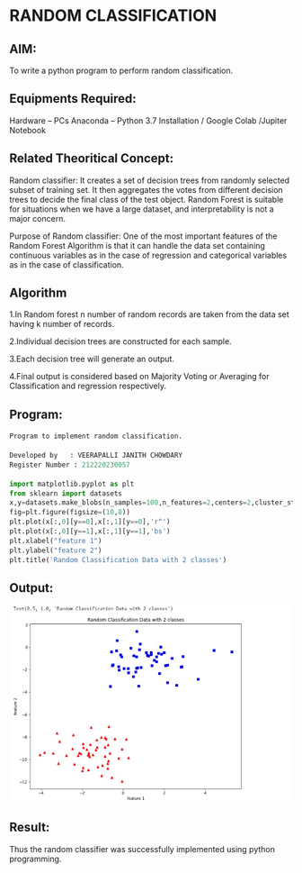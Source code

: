# RANDOM CLASSIFICATION
## AIM: ##

To write a python program to perform random classification.

## Equipments Required: ##
Hardware – PCs
Anaconda – Python 3.7 Installation / Google Colab /Jupiter Notebook

## Related Theoritical Concept: ##
Random classifier: It creates a set of decision trees from randomly selected subset of training set. It then aggregates the votes from different decision trees to decide the final class of the test object. Random Forest is suitable for situations when we have a large dataset, and interpretability is not a major concern.

Purpose of Random classifier: One of the most important features of the Random Forest Algorithm is that it can handle the data set containing continuous variables as in the case of regression and categorical variables as in the case of classification.

## Algorithm ##

1.In Random forest n number of random records are taken from the data set having k number of records.

2.Individual decision trees are constructed for each sample.

3.Each decision tree will generate an output.

4.Final output is considered based on Majority Voting or Averaging for Classification and regression respectively.

## Program: ##
```python
Program to implement random classification.

Developed by   : VEERAPALLI JANITH CHOWDARY
Register Number : 212220230057

import matplotlib.pyplot as plt
from sklearn import datasets
x,y=datasets.make_blobs(n_samples=100,n_features=2,centers=2,cluster_std=1.05,random_state=2)
fig=plt.figure(figsize=(10,8))
plt.plot(x[:,0][y==0],x[:,1][y==0],'r^')
plt.plot(x[:,0][y==1],x[:,1][y==1],'bs')
plt.xlabel("feature 1")
plt.ylabel("feature 2")
plt.title('Random Classification Data with 2 classes')
```

## Output: ##
![image](https://github.com/veerapallijanith/Random-Classification/blob/main/n1.jpg)


## Result: ##
Thus the random classifier was successfully implemented using python programming.
